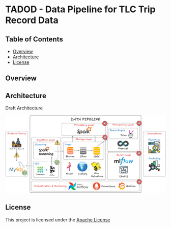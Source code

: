 # TADOD - Data Pipeline for TLC Trip Record Data

## Table of Contents

- [Overview](#overview)
- [Architecture](#architecture)
- [License](#license)

## Overview


## Architecture

Draft Architecture

![Architecture](assets/architecture.png)

## License

This project is licensed under the [Apache License](./LICENSE)
